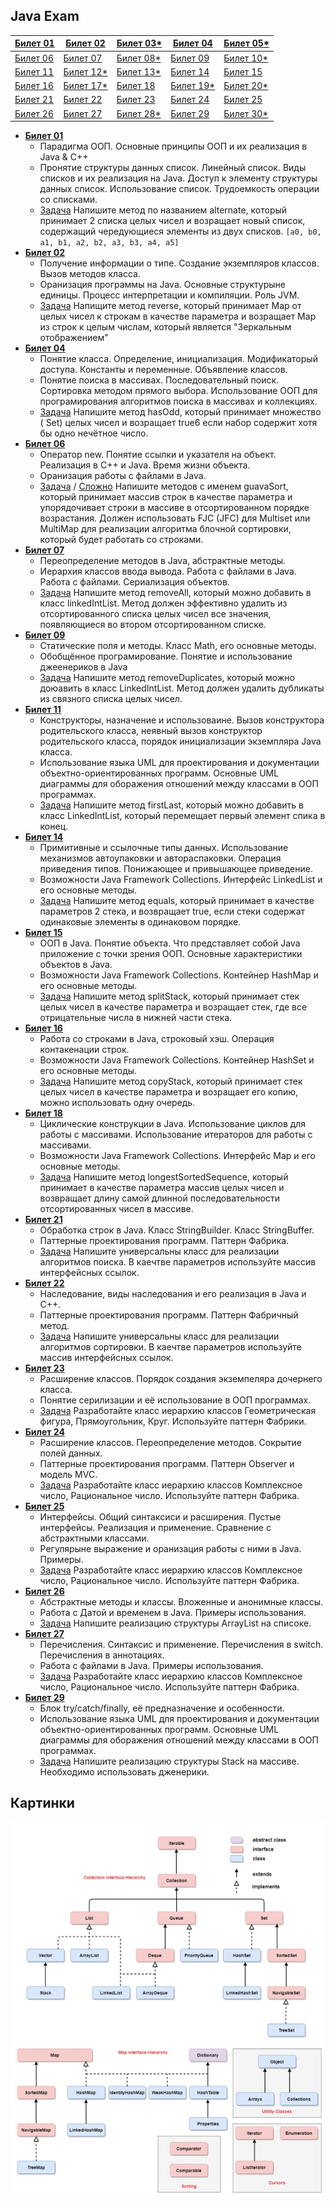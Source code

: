 ## Java Exam

| [Билет 01](./src/main/java/ru/minusd/ticket01) | [Билет 02](./src/main/java/ru/minusd/ticket02)  | [Билет 03*](./src/main/java/ru/minusd/ticket03) | [Билет 04](./src/main/java/ru/minusd/ticket04)  | [Билет 05*](./src/main/java/ru/minusd/ticket05) |
|------------------------------------------------|-------------------------------------------------|-------------------------------------------------|-------------------------------------------------|-------------------------------------------------|
| [Билет 06](./src/main/java/ru/minusd/ticket06) | [Билет 07](./src/main/java/ru/minusd/ticket07)  | [Билет 08*](./src/main/java/ru/minusd/ticket08) | [Билет 09](./src/main/java/ru/minusd/ticket09)  | [Билет 10*](./src/main/java/ru/minusd/ticket10) |
| [Билет 11](./src/main/java/ru/minusd/ticket11) | [Билет 12*](./src/main/java/ru/minusd/ticket12) | [Билет 13*](./src/main/java/ru/minusd/ticket13) | [Билет 14](./src/main/java/ru/minusd/ticket14)  | [Билет 15](./src/main/java/ru/minusd/ticket15)  |
| [Билет 16](./src/main/java/ru/minusd/ticket16) | [Билет 17*](./src/main/java/ru/minusd/ticket17) | [Билет 18](./src/main/java/ru/minusd/ticket18)  | [Билет 19*](./src/main/java/ru/minusd/ticket19) | [Билет 20*](./src/main/java/ru/minusd/ticket20) |
| [Билет 21](./src/main/java/ru/minusd/ticket21) | [Билет 22](./src/main/java/ru/minusd/ticket22)  | [Билет 23](./src/main/java/ru/minusd/ticket23)  | [Билет 24](./src/main/java/ru/minusd/ticket24)  | [Билет 25](./src/main/java/ru/minusd/ticket25)  |
| [Билет 26](./src/main/java/ru/minusd/ticket26) | [Билет 27](./src/main/java/ru/minusd/ticket27)  | [Билет 28*](./src/main/java/ru/minusd/ticket28) | [Билет 29](./src/main/java/ru/minusd/ticket29)  | [Билет 30*](./src/main/java/ru/minusd/ticket30) |

* **[Билет 01](./src/main/java/ru/minusd/ticket01/theory.txt)**
    * Парадигма ООП. Основные принципы ООП и их реализация в Java & C++
    * Пронятие структуры данных список. Линейный список. Виды списков и их реализация на Java. Доступ к элементу
      структуры данных список. Использование список. Трудоемкость операции со списками.
    * [Задача](./src/main/java/ru/minusd/ticket01/MergeArrays.java) Напишите метод по названием alternate, который
      принимает 2 списка целых чисел и возращает новый список, содержащий чередующиеся элементы из двух
      списков. `[a0, b0, a1, b1, a2, b2, a3, b3, a4, a5]`
* **[Билет 02](./src/main/java/ru/minusd/ticket02/theory.txt)**
    * Получение информации о типе. Создание экземпляров классов. Вызов методов класса.
    * Оранизация программы на Java. Основные структурыне единицы. Процесс интерпретации и компиляции. Роль JVM.
    * [Задача](./src/main/java/ru/minusd/ticket02/ReversMap.java) Напищите метод reverse, который принимает Map от целых
      чисел к строкам в качестве параметра и возращает Map из строк к целым числам, который является "Зеркальным
      отображением"
* **[Билет 04](./src/main/java/ru/minusd/ticket04/theory.txt)**
    * Понятие класса. Определение, инициализация. Модификаторый доступа. Константы и переменные. Объявление классов.
    * Понятие поиска в массивах. Последовательный поиск. Сортировка методом прямого выбора. Использование ООП для
      програмирования алгоритмов поиска в массивах и коллекциях.
    * [Задача](./src/main/java/ru/minusd/ticket04/HasOddSet.java) Напишите метод hasOdd, который принимает множество (
      Set) целых чисел и возращает true6 если набор содержит хотя бы одно нечётное число.
* **[Билет 06](./src/main/java/ru/minusd/ticket06/theory.txt)**
    * Оператор new. Понятие ссылки и указателя на объект. Реализация в C++ и Java. Время жизни объекта.
    * Оранизация работы с файлами в Java.
    * [Задача](./src/main/java/ru/minusd/ticket06/ToGuavaSort.java) /
      [Сложно](./src/main/java/ru/minusd/ticket06/ToGuavaSort2.java) Напишите методов с именем guavaSort, который
      принимает массив строк в качестве параметра и упорядочивает строки в массиве в отсортированном порядке
      возрастания. Должен использовать FJC (JFC) для Multiset или MultiMap для реализации алгоритма блочной сортировки,
      который будет работать со строками.
* **[Билет 07](./src/main/java/ru/minusd/ticket07/theory.txt)**
    * Переопределение методов в Java, абстрактные методы.
    * Иерархия классов ввода вывода. Работа с файлами в Java. Работа с файлами. Сериализация объектов.
    * [Задача](./src/main/java/ru/minusd/ticket07/LinkedIntList.java) Напишите метод removeAll, который можно добавить в
      класс linkedIntList. Метод должен эффективно удалить из отсортированного списка целых чисел все значения,
      появляющиеся во втором отсортированном списке.
* **[Билет 09](./src/main/java/ru/minusd/ticket09/theory.txt)**
    * Статические поля и методы. Класс Math, его основные методы.
    * Обобщённое програмирование. Понятие и использование джеенериков в Java
    * [Задача](./src/main/java/ru/minusd/ticket09/LinkedIntList.java) Напишите метод removeDuplicates, который можно
      доюавить в класс LinkedIntList. Метод должен удалить дубликаты из связного списка целых чисел.
* **[Билет 11](./src/main/java/ru/minusd/ticket11)**
    * Конструкторы, назначение и использоваине. Вызов конструктора родительского класса, неявный вызов конструктор
      родительского класса, порядок инициализации экземпляра Java класса.
    * Использование языка UML для проектирования и документации объектно-ориентированных программ. Основные UML
      диаграммы для оборажения отношений между классами в ООП программах.
    * [Задача](./src/main/java/ru/minusd/ticket11/LinkedIntList.java) Напишите метод firstLast, который можно добавить в
      класс LinkedIntList, который перемещает первый элемент спика в конец.
* **[Билет 14](./src/main/java/ru/minusd/ticket14/theory.txt)**
    * Примитивные и ссылочные типы данных. Использование механизмов автоупаковки и автораспаковки. Операция приведения
      типов. Понижающее и привышающее приведение.
    * Возможности Java Framework Collections. Интерфейс LinkedList и его основные методы.
    * [Задача](./src/main/java/ru/minusd/ticket14/ToEquals.java) Напишите метод equals, который принимает в качестве
      параметров 2 стека, и возвращает true, если стеки содержат одинаковые элементы в одинаковом порядке.
* **[Билет 15](./src/main/java/ru/minusd/ticket15/theory.txt)**
    * ООП в Java. Понятие объекта. Что представляет собой Java приложение с точки зрения ООП. Основные характеристики
      объектов в Java.
    * Возможности Java Framework Collections. Контейнер HashMap и его основные методы.
    * [Задача](./src/main/java/ru/minusd/ticket15/SplitStack.java) Напишите метод splitStack, который принимает стек
      целых чисел в качестве параметра и возращает стек, где все отрицательные числа в нижней части стека.
* **[Билет 16](./src/main/java/ru/minusd/ticket16/theory.txt)**
    * Работа со строками в Java, строковый хэш. Операция контакенации строк.
    * Возможности Java Framework Collections. Контейнер HashSet и его основные методы.
    * [Задача](./src/main/java/ru/minusd/ticket16/StackCopier.java) Напишите метод copyStack, который принимает стек
      целых чисел в качестве параметра и возращает его копию, можно использовать одну очередь.
* **[Билет 18](./src/main/java/ru/minusd/ticket18)**
    * Циклические конструкции в Java. Использование циклов для работы с массивами. Использование итераторов для работы с
      массивами.
    * Возможности Java Framework Collections. Интерфейс Map и его основные методы.
    * [Задача](./src/main/java/ru/minusd/ticket18/LongestSortedSequence.java) Напишите метод longestSortedSequence,
      который принимает в качестве параметра массив целых чисел и возвращает длину самой длинной последовательности
      отсортированных чисел в массиве.
* **[Билет 21](./src/main/java/ru/minusd/ticket21)**
    * Обработка строк в Java. Класс StringBuilder. Класс StringBuffer.
    * Паттерные проектирования программ. Паттерн Фабрика.
    * [Задача](./src/main/java/ru/minusd/ticket21) Напишите универсальны класс для реализации алгоритмов поиска. В
      каечтве параметров используйте массив интерфейсных ссылок.
* **[Билет 22](./src/main/java/ru/minusd/ticket22)**
    * Наследование, виды наследования и его реализация в Java и C++.
    * Паттерные проектирования программ. Паттерн Фабричный метод.
    * [Задача](./src/main/java/ru/minusd/ticket22) Напишите универсальны класс для реализации алгоритмов сортировки. В
      каечтве параметров используйте массив интерфейсных ссылок.
* **[Билет 23](./src/main/java/ru/minusd/ticket23/theory.txt)**
    * Расширение классов. Порядок создания экземпеляра дочернего класса.
    * Понятие серилизации и её использование в ООП программах.
    * [Задача](./src/main/java/ru/minusd/ticket23) Разработайте класс иерархию классов Геометрическая фигура,
      Прямоугольник, Круг. Используйте паттерн Фабрики.
* **[Билет 24](./src/main/java/ru/minusd/ticket24/theory.txt)**
    * Расширение классов. Переопределение методов. Сокрытие полей данных.
    * Паттерные проектирования программ. Паттерн Observer и модель MVC.
    * [Задача](./src/main/java/ru/minusd/ticket24) Разработайте класс иерархию классов Комплексное число, Рациональное
      число. Используйте паттерн Фабрика.
* **[Билет 25](./src/main/java/ru/minusd/ticket25/theory.txt)**
    * Интерфейсы. Общий синтаксиси и расширения. Пустые интерфейсы. Реализация и применение. Сравнение с абстрактными
      классами.
    * Регулярыне выражение и оранизация работы с ними в Java. Примеры.
    * [Задача](./src/main/java/ru/minusd/ticket25) Разработайте класс иерархию классов Комплексное число, Рациональное
      число. Используйте паттерн Фабрика.
* **[Билет 26](./src/main/java/ru/minusd/ticket26/theory.txt)**
    * Абстрактные методы и классы. Вложенные и анонимные классы.
    * Работа с Датой и временем в Java. Примеры использования.
    * [Задача](./src/main/java/ru/minusd/ticket26/ArrayListOnList.java) Напишите реализацию структуры ArrayList на
      списоке.
* **[Билет 27](./src/main/java/ru/minusd/ticket27/theory.txt)**
    * Перечисления. Синтаксис и применение. Перечисления в switch. Перечисления в аннотациях.
    * Работа с файлами в Java. Примеры использования.
    * [Задача](./src/main/java/ru/minusd/ticket27) Разработайте класс иерархию классов Комплексное число, Рациональное
      число. Используйте паттерн Фабрика.
* **[Билет 29](./src/main/java/ru/minusd/ticket29/theory.txt)**
    * Блок try/catch/finally, её предназначение и особенности.
    * Использование языка UML для проектирования и документации объектно-ориентированных программ. Основные UML
      диаграммы для оборажения отношений между классами в ООП программах.
    * [Задача](./src/main/java/ru/minusd/ticket29/StackOnArray.java) Напишите реализацию структуры Stack на массиве.
      Необходимо использовать дженерики.

## Картинки

![](./diff/Collections.png)